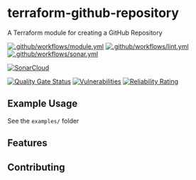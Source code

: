# terraform-github-repository

A Terraform module for creating a GitHub Repository

[![.github/workflows/module.yml](https://github.com/champ-oss/terraform-github-repository/actions/workflows/module.yml/badge.svg?branch=main)](https://github.com/champ-oss/terraform-github-repository/actions/workflows/module.yml)
[![.github/workflows/lint.yml](https://github.com/champ-oss/terraform-github-repository/actions/workflows/lint.yml/badge.svg?branch=main)](https://github.com/champ-oss/terraform-github-repository/actions/workflows/lint.yml)
[![.github/workflows/sonar.yml](https://github.com/champ-oss/terraform-github-repository/actions/workflows/sonar.yml/badge.svg)](https://github.com/champ-oss/terraform-github-repository/actions/workflows/sonar.yml)

[![SonarCloud](https://sonarcloud.io/images/project_badges/sonarcloud-black.svg)](https://sonarcloud.io/summary/new_code?id=terraform-github-repository_champ-oss)

[![Quality Gate Status](https://sonarcloud.io/api/project_badges/measure?project=terraform-github-repository_champ-oss&metric=alert_status)](https://sonarcloud.io/summary/new_code?id=terraform-github-repository_champ-oss)
[![Vulnerabilities](https://sonarcloud.io/api/project_badges/measure?project=terraform-github-repository_champ-oss&metric=vulnerabilities)](https://sonarcloud.io/summary/new_code?id=terraform-github-repository_champ-oss)
[![Reliability Rating](https://sonarcloud.io/api/project_badges/measure?project=terraform-github-repository_champ-oss&metric=reliability_rating)](https://sonarcloud.io/summary/new_code?id=terraform-github-repository_champ-oss)

## Example Usage

See the `examples/` folder

## Features



## Contributing


